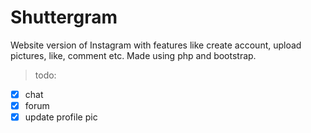 # Shuttergram
Website version of Instagram with features like create account, upload pictures, like, comment etc.
Made using php and bootstrap.  
>todo:
* [x] chat
* [x] forum
* [x] update profile pic
